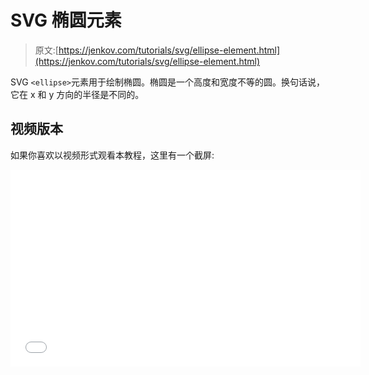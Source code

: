 # SVG 椭圆元素

> 原文:[https://jenkov.com/tutorials/svg/ellipse-element.html](https://jenkov.com/tutorials/svg/ellipse-element.html)

SVG `<ellipse>`元素用于绘制椭圆。椭圆是一个高度和宽度不等的圆。换句话说，它在 x 和 y 方向的半径是不同的。

## 视频版本

如果你喜欢以视频形式观看本教程，这里有一个截屏:

<iframe width="560" height="315" src="//www.youtube.com/embed/H6jlhLtdgqg?list=PLL8woMHwr36F2tCFnWTbVBQAGQ6nTcXOO" frameborder="0" allowfullscreen=""><h2>SVG 椭圆示例</h2> <p>下面是一个 SVG 椭圆示例:</p> <pre class="codeBox"> &lt;svg xmlns:xlink="http://www.w3.org/1999/xlink"&gt; &lt;ellipse cx="40" cy="40" rx="30" ry="15" style="stroke:#006600; fill:#00cc00"/&gt; &lt;/svg&gt; </pre> <p>以下是生成的图像:</p> <svg width="320" height="70"> <ellipse cx="40" cy="40" rx="30" ry="15" style="stroke:#006600; fill:#00cc00"/> </svg> <p>椭圆像圆一样以<code>cx , cy</code>为中心。但是 x 和 y 方向的半径是由两个属性指定的，而不是一个:属性<code>rx</code>和<code>ry</code>。如您所见，<code>rx</code>属性的值比<code>ry</code>属性的值高，这使得椭圆的宽度大于高度。将<code>rx</code>和<code>ry</code>属性设置为相同的数字会产生一个规则的圆。</p> <h2>笔画宽度</h2> <p>您可以使用<code>stroke-width</code>样式属性设置椭圆的笔画宽度。这里有一个例子:</p> <pre class="codeBox"> &lt;ellipse cx="50" cy="50" rx="40" ry="30" style="stroke: #ff0000; stroke-width: 5; fill: none; "/&gt; </pre> <p>以下是渲染时生成的椭圆的外观:</p> <svg height="100"> <ellipse cx="50" cy="50" rx="40" ry="30" style="stroke: #ff0000;&#10; stroke-width: 5;&#10; fill: none;&#10; "/> </svg> <h2>笔画-仪表板阵列</h2> <p>您可以使用<a href="/svg/stroke.html#stroke-dasharray-stroke-dashoffset"> <code>stroke-dasharray</code> </a>样式属性使椭圆的线条变为虚线。这里有一个例子:</p> <pre class="codeBox"> &lt;ellipse cx="50" cy="50" rx="40" ry="30" style="stroke: #ff0000; stroke-width: 5; stroke-dasharray: 10 5; fill: none; "/&gt; </pre> <p>本示例将破折号宽度设置为 10，破折号间距(破折号之间的间距)设置为 5。下面是椭圆渲染后的样子:</p> <svg height="100"> <ellipse cx="50" cy="50" rx="40" ry="30" style="stroke: #ff0000;&#10; stroke-width: 5;&#10; stroke-dasharray: 10 5;&#10; fill: none;&#10; "/> </svg> <h2>笔画不透明度</h2> <p>您可以使用<a href="/svg/stroke.html#stroke-opacity"> <code>stroke-opacity</code>样式属性</a>使 SVG 椭圆的描边半透明。这里有一个例子:</p> <pre class="codeBox"> &lt;ellipse cx="50" cy="50" rx="40" ry="30" style="stroke: #ff0000; stroke-width: 5; fill: none; "/&gt; &lt;ellipse cx="60" cy="60" rx="40" ry="30" style="stroke: #0000ff; stroke-width: 5; stroke-opacity: 0.5; fill: none; "/&gt; </pre> <p>下面是这些 SVG 椭圆呈现时的样子:</p> <svg height="120"> <ellipse cx="50" cy="50" rx="40" ry="30" style="stroke: #ff0000;&#10; stroke-width: 5;&#10; fill: none;&#10; "/> <ellipse cx="60" cy="60" rx="40" ry="30" style="stroke: #0000ff;&#10; stroke-width: 5;&#10; stroke-opacity: 0.5;&#10; fill: none;&#10; "/> </svg> <p>请注意第二个(蓝色)椭圆是如何透明的，以及如何透过它的描边看到红色椭圆。</p> <h2>充满</h2> <p><code>fill</code>样式属性用于设置如何填充椭圆。这里有一个例子:</p> <pre class="codeBox"> &lt;ellipse cx="50" cy="50" rx="40" ry="30" style="stroke: #ff0000; stroke-width: 5; fill: #ff6666; "/&gt; </pre> <p>下面是这个 SVG 椭圆渲染后的样子:</p> <svg height="120"> <ellipse cx="50" cy="50" rx="40" ry="30" style="stroke: #ff0000;&#10; stroke-width: 5;&#10; fill: #ff6666;&#10; "/> </svg> <h2>填充-不透明度</h2> <p><a href="/svg/fill.html#fill-opacity"> <code>fill-opacity</code>样式属性</a>可用于设置椭圆填充颜色的不透明度。这里有一个例子:</p> <pre class="codeBox"> &lt;ellipse cx="50" cy="50" rx="40" ry="30" style="stroke: #ff0000; stroke-width: 5; fill: none; "/&gt; &lt;ellipse cx="60" cy="60" rx="40" ry="30" style="stroke: none; fill: #0000ff; fill-opacity: 0.5; "/&gt; </pre> <p>下面是这些椭圆渲染后的样子:</p> <svg height="120"> <ellipse cx="50" cy="50" rx="40" ry="30" style="stroke: #ff0000;&#10; stroke-width: 5;&#10; fill: none;&#10; "/> <ellipse cx="60" cy="60" rx="40" ry="30" style="stroke: none;&#10; fill: #0000ff;&#10; fill-opacity: 0.5;&#10; "/> </svg> <p>注意第二个(蓝色)椭圆是半透明的，使红色椭圆透过它可见。</p> </body> </html></iframe>